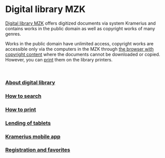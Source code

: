 # Digital library MZK

<a class="external" href="http://digitalniknihovna.mzk.cz/" target="_blank">Digital library MZK</a> offers digitized documents via system Kramerius and contains works in the public domain as well as copyright works of many genres.

Works in the public domain have unlimited access, copyright works are accessible only via the computers in the MZK through [the browser with copyright content](/en/digitalni-knihovna) where the documents cannot be downloaded or copied.
However, you can [print](/en/jak-tisknout) them on the library printers.


<br>
   
### [About digital library](http://vknihovne.mzk.cz/en/o-digitalni-knihovne)
### [How to search](/en/jak-hledat)
### [How to print](/en/jak-tisknout)
### [Lending of tablets](/en/tablety)
### [Kramerius mobile app](/en/mobilni-aplikace-kramerius)
### [Registration and favorites](/en/registrace-a-oblibene)
